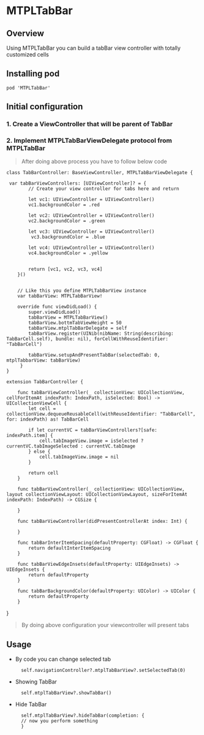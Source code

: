# MTPLTabBar

## Overview

Using MTPLTabBar you can build a tabBar view controller with totally customized cells

## Installing pod
`pod 'MTPLTabBar'`

## Initial configuration

### 1. Create a ViewController that will be parent of TabBar
### 2. Implement MTPLTabBarViewDelegate protocol from MTPLTabBar

> After doing above process you have to follow below code


	class TabBarController: BaseViewController, MTPLTabBarViewDelegate {
    
   	 var tabBarViewControllers: [UIViewController]? = {
	        // Create your view controller for tabs here and return
	        
	        let vc1: UIViewController = UIViewController()
	        vc1.backgroundColor = .red
	        
			let vc2: UIViewController = UIViewController()
	        vc2.backgroundColor = .green
	        
			let vc3: UIViewController = UIViewController()
	      	 vc3.backgroundColor = .blue
	      	 
			let vc4: UIViewController = UIViewController()
	        vc4.backgroundColor = .yellow
		        
		        
		    return [vc1, vc2, vc3, vc4]
	    }()
     
    
    	// Like this you define MTPLTabBarView instance 
    	var tabBarView: MTPLTabBarView!
    
	    override func viewDidLoad() {
	        super.viewDidLoad()
	        tabBarView = MTPLTabBarView()
	        tabBarView.bottmTabViewHeight = 50
	        tabBarView.mtplTabBarDelegate = self
	        tabBarView.register(UINib(nibName: String(describing: TabBarCell.self), bundle: nil), forCellWithReuseIdentifier: "TabBarCell")
	        
	        tabBarView.setupAndPresentTabBar(selectedTab: 0, mtplTabbarView: tabBarView)
	     }
	}
	
	extension TabBarController {
     
	    func tabBarViewController(_ collectionView: UICollectionView, cellForItemAt indexPath: IndexPath, isSelected: Bool) -> UICollectionViewCell {
	        let cell = collectionView.dequeueReusableCell(withReuseIdentifier: "TabBarCell", for: indexPath) as! TabBarCell
	        
	        if let currentVC = tabBarViewControllers?[safe: indexPath.item] {
	            cell.tabImageView.image = isSelected ? currentVC.tabImageSelected : currentVC.tabImage
	        } else {
	            cell.tabImageView.image = nil
	        }
	        
	        return cell
	    }
	    
	    func tabBarViewController(_ collectionView: UICollectionView, layout collectionViewLayout: UICollectionViewLayout, sizeForItemAt indexPath: IndexPath) -> CGSize {

	    }
	    
	    func tabBarViewController(didPresentControllerAt index: Int) {
	   	 
	   	}
	    
	    func tabBarInterItemSpacing(defaultProperty: CGFloat) -> CGFloat {
	        return defaultInterItemSpacing
	    }
	    
	    func tabBarViewEdgeInsets(defaultProperty: UIEdgeInsets) -> UIEdgeInsets {
	        return defaultProperty
	    }
	    
	    func tabBarBackgroundColor(defaultProperty: UIColor) -> UIColor {
	        return defaultProperty
	    }
}

> By doing above configuration your viewcontroller will present tabs


## Usage

* By code you can change selected tab

		self.navigationController?.mtplTabBarView?.setSelectedTab(0)
* Showing TabBar

		self.mtplTabBarView?.showTabBar()
* Hide TabBar

		self.mtplTabBarView?.hideTabBar(completion: {
		// now you perform something
		}
